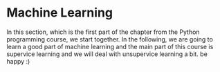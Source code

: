 # Machine Learning

In this section, which is the first part of the chapter from the Python programming course, we start together.
In the following, we are going to learn a good part of machine learning and the main part of this course is supervice learning and we will deal with unsupervice learning a bit.
be happy :)
